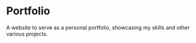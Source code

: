 # Portfolio
A website to serve as a personal portfolio, showcasing my skills and other various projects. 
